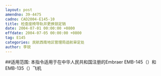 ```yaml
---
layout: post
amendno: 39-4475
cadno: CAD2004-E145-10
title: 检查座椅导轨并更换锁定销
date: 2004-07-01 00:00:00 +0800
effdate: 2004-07-05 00:00:00 +0800
tag: E145
categories: 民航西南地区管理局适航审定处
author: 李锐
---
```


##适用范围:
本指令适用于在中华人民共和国注册的Embraer EMB-145（）和EMB-135（）飞机

